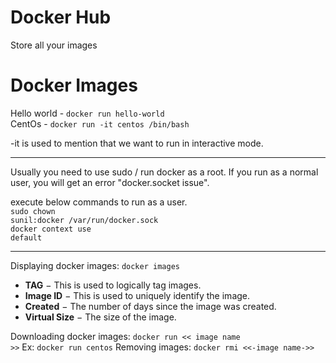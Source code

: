 # Docker Hub
Store all your images

# Docker Images
Hello world - <code>docker run hello-world</code><br>
CentOs - <code>docker run -it centos /bin/bash</code><br>

-it is used to mention that we want to run in interactive mode.<br>


<hr>
Usually you need to use sudo / run docker as a root. If you run as a normal user, you will get an error "docker.socket issue". <br>

execute below commands to run as a user.<br>
<code>sudo chown sunil:docker /var/run/docker.sock</code><br>
<code>docker context use default</code><br>
<hr>

Displaying docker images: <code>docker images</code><br>
<ul>
<li><b>TAG</b> − This is used to logically tag images.</li>
<li><b>Image ID</b> − This is used to uniquely identify the image.</li>
<li><b>Created</b> − The number of days since the image was created.</li>
<li><b>Virtual Size</b> − The size of the image.</li>
</ul>

Downloading docker images: <code>docker run << image name >></code>
Ex: <code>docker run centos</code>
Removing images: <code>docker rmi <<-image name->></code>
